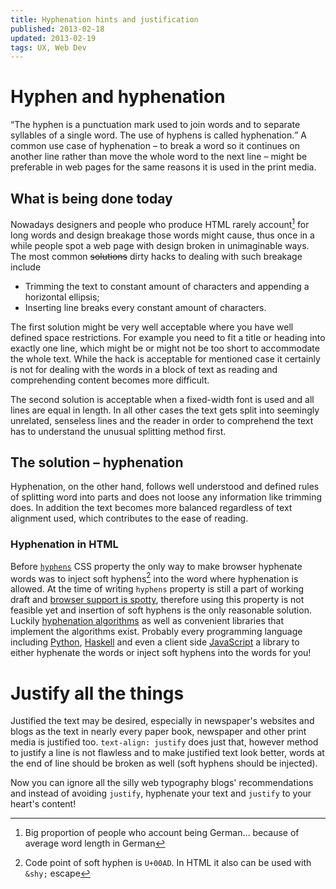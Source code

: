 ```yaml
---
title: Hyphenation hints and justification
published: 2013-02-18
updated: 2013-02-19
tags: UX, Web Dev
---
```


# Hyphen and hyphenation

<q cite="https://en.wikipedia.org/wiki/Hyphen">The hyphen is a punctuation mark
used to join words and to separate syllables of a single word. The use of
hyphens is called hyphenation.</q> A common use case of hyphenation – to break
a word so it continues on another line rather than move the whole word to the
next line – might be preferable in web pages for the same reasons it is used
in the print media.

## What is being done today

Nowadays designers and people who produce HTML rarely account[^germans]
for long words and design breakage those words might cause, thus once in a
while people spot a web page with design broken in unimaginable ways. The
most common ~~solutions~~ dirty hacks to dealing with such breakage include

* Trimming the text to constant amount of characters and appending a
  horizontal ellipsis;
* Inserting line breaks every constant amount of characters.

The first solution might be very well acceptable where you have well defined
space restrictions. For example you need to fit a title or heading into
exactly one line, which might be or might not be too short to accommodate the
whole text. While the hack is acceptable for mentioned case it certainly is
not for dealing with the words in a block of text as reading and
comprehending content becomes more difficult.

The second solution is acceptable when a fixed-width font is used and all lines
are equal in length. In all other cases the text gets split into seemingly
unrelated, senseless lines and the reader in order to comprehend the text has
to understand the unusual splitting method first.

[^germans]: Big proportion of people who account being German… because of
            average word length in German

## The solution – hyphenation

Hyphenation, on the other hand, follows well understood and defined rules of
splitting word into parts and does not loose any information like trimming
does. In addition the text becomes more balanced regardless of text
alignment used, which contributes to the ease of reading.

### Hyphenation in HTML

Before [`hyphens`][hyphens-css] CSS property the only way to make browser
hyphenate words was to inject soft hyphens[^soft-hyphen] into the word where
hyphenation is allowed. At the time of writing `hyphens` property is still a
part of working draft and
[browser support is spotty][hyphens-support], therefore using this property is
not feasible yet and insertion of soft hyphens is the only reasonable solution. Luckily
[hyphenation algorithms][hyphen-algorithms] as well as convenient libraries
that implement the algorithms exist. Probably every programming language
including [Python][python-hyphen], [Haskell][haskell-hyphen] and even a client
side [JavaScript][js-hyphen] a library to either hyphenate the words or inject
soft hyphens into the words for you!

[^soft-hyphen]: Code point of soft hyphen is `U+00AD`. In HTML it also can be
                used with `&shy;` escape

[hyphens-css]: http://www.w3.org/TR/css3-text/#hyphens0
[hyphens-support]: https://developer.mozilla.org/en-US/docs/CSS/hyphens#Browser_compatibility
[hyphen-algorithms]: https://en.wikipedia.org/wiki/Hyphenation_algorithm
[python-hyphen]: http://pypi.python.org/pypi?%3Aaction=search&term=hyphen
[haskell-hyphen]: http://www.haskell.org/hoogle/?hoogle=hyphen
[js-hyphen]: https://code.google.com/p/hyphenator/

# Justify all the things

Justified the text may be desired, especially in newspaper's websites and
blogs as the text in nearly every paper book, newspaper and other print media
is justified too. `text-align: justify` does just that, however method to
justify a line is not flawless and to make justified text look better, words
at the end of line should be broken as well (soft hyphens should be
injected).

Now you can ignore all the silly web typography blogs' recommendations and
instead of avoiding `justify`, hyphenate your text and `justify` to your
heart's content!
